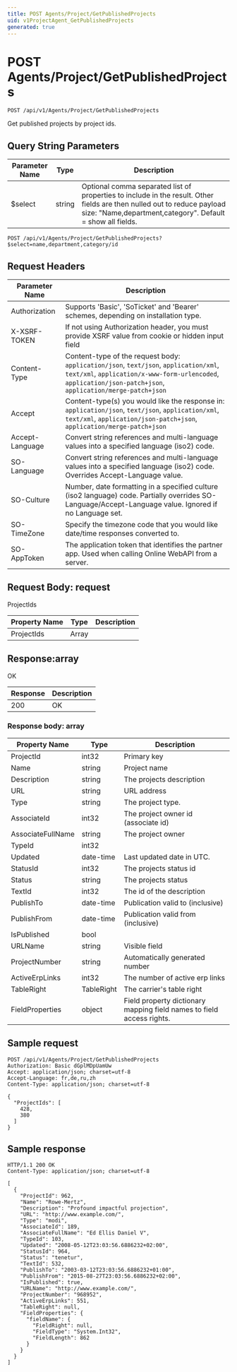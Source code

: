 ```yaml
---
title: POST Agents/Project/GetPublishedProjects
uid: v1ProjectAgent_GetPublishedProjects
generated: true
---
```


# POST Agents/Project/GetPublishedProjects

```http
POST /api/v1/Agents/Project/GetPublishedProjects
```

Get published projects by project ids.







## Query String Parameters

| Parameter Name | Type |  Description |
|----------------|------|--------------|
| $select | string |  Optional comma separated list of properties to include in the result. Other fields are then nulled out to reduce payload size: "Name,department,category". Default = show all fields. |

```http
POST /api/v1/Agents/Project/GetPublishedProjects?$select=name,department,category/id
```


## Request Headers

| Parameter Name | Description |
|----------------|-------------|
| Authorization  | Supports 'Basic', 'SoTicket' and 'Bearer' schemes, depending on installation type. |
| X-XSRF-TOKEN   | If not using Authorization header, you must provide XSRF value from cookie or hidden input field |
| Content-Type | Content-type of the request body: `application/json`, `text/json`, `application/xml`, `text/xml`, `application/x-www-form-urlencoded`, `application/json-patch+json`, `application/merge-patch+json` |
| Accept         | Content-type(s) you would like the response in: `application/json`, `text/json`, `application/xml`, `text/xml`, `application/json-patch+json`, `application/merge-patch+json` |
| Accept-Language | Convert string references and multi-language values into a specified language (iso2) code. |
| SO-Language | Convert string references and multi-language values into a specified language (iso2) code. Overrides Accept-Language value. |
| SO-Culture | Number, date formatting in a specified culture (iso2 language) code. Partially overrides SO-Language/Accept-Language value. Ignored if no Language set. |
| SO-TimeZone | Specify the timezone code that you would like date/time responses converted to. |
| SO-AppToken | The application token that identifies the partner app. Used when calling Online WebAPI from a server. |

## Request Body: request 

ProjectIds 

| Property Name | Type |  Description |
|----------------|------|--------------|
| ProjectIds | Array |  |

## Response:array

OK

| Response | Description |
|----------------|-------------|
| 200 | OK |

### Response body: array

| Property Name | Type |  Description |
|----------------|------|--------------|
| ProjectId | int32 | Primary key |
| Name | string | Project name |
| Description | string | The projects description |
| URL | string | URL address |
| Type | string | The project type. |
| AssociateId | int32 | The project owner id (associate id) |
| AssociateFullName | string | The project owner |
| TypeId | int32 |  |
| Updated | date-time | Last updated date  in UTC. |
| StatusId | int32 | The projects status id |
| Status | string | The projects status |
| TextId | int32 | The id of the description |
| PublishTo | date-time | Publication valid to (inclusive) |
| PublishFrom | date-time | Publication valid from (inclusive) |
| IsPublished | bool |  |
| URLName | string | Visible field |
| ProjectNumber | string | Automatically generated number |
| ActiveErpLinks | int32 | The number of active erp links |
| TableRight | TableRight | The carrier's table right |
| FieldProperties | object | Field property dictionary mapping field names to field access rights. |

## Sample request

```http!
POST /api/v1/Agents/Project/GetPublishedProjects
Authorization: Basic dGplMDpUamUw
Accept: application/json; charset=utf-8
Accept-Language: fr,de,ru,zh
Content-Type: application/json; charset=utf-8

{
  "ProjectIds": [
    428,
    380
  ]
}
```

## Sample response

```http_
HTTP/1.1 200 OK
Content-Type: application/json; charset=utf-8

[
  {
    "ProjectId": 962,
    "Name": "Rowe-Mertz",
    "Description": "Profound impactful projection",
    "URL": "http://www.example.com/",
    "Type": "modi",
    "AssociateId": 189,
    "AssociateFullName": "Ed Ellis Daniel V",
    "TypeId": 103,
    "Updated": "2008-05-12T23:03:56.6886232+02:00",
    "StatusId": 964,
    "Status": "tenetur",
    "TextId": 532,
    "PublishTo": "2003-03-12T23:03:56.6886232+01:00",
    "PublishFrom": "2015-08-27T23:03:56.6886232+02:00",
    "IsPublished": true,
    "URLName": "http://www.example.com/",
    "ProjectNumber": "968952",
    "ActiveErpLinks": 551,
    "TableRight": null,
    "FieldProperties": {
      "fieldName": {
        "FieldRight": null,
        "FieldType": "System.Int32",
        "FieldLength": 862
      }
    }
  }
]
```